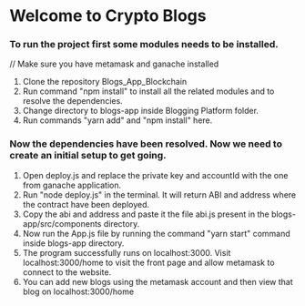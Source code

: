 # Welcome to Crypto Blogs

### To run the project first some modules needs to be installed.

// Make sure you have metamask and ganache installed
1. Clone the repository Blogs_App_Blockchain
2. Run command "npm install" to install all the related modules and to resolve the dependencies.
3. Change directory to blogs-app inside Blogging Platform folder.
4. Run commands "yarn add" and "npm install" here.

### Now the dependencies have been resolved. Now we need to create an initial setup to get going.

1. Open deploy.js and replace the private key and accountId with the one from ganache application. 
2. Run "node deploy.js" in the terminal. It will return ABI and address where the contract have been deployed.
3. Copy the abi and address and paste it the file abi.js present in the blogs-app/src/components directory.
4. Now run the App.js file by running the command "yarn start" command inside blogs-app directory.
5. The program successfully runs on localhost:3000. Visit localhost:3000/home to visit the front page and allow metamask to connect to the website.
6. You can add new blogs using the metamask account and then view that blog on localhost:3000/home



